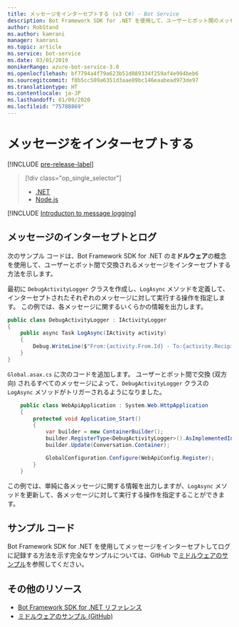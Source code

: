 ```yaml
---
title: メッセージをインターセプトする (v3 C#) - Bot Service
description: Bot Framework SDK for .NET を使用して、ユーザーとボット間のメッセージをインターセプトする方法について説明します。
author: RobStand
ms.author: kamrani
manager: kamrani
ms.topic: article
ms.service: bot-service
ms.date: 03/01/2019
monikerRange: azure-bot-service-3.0
ms.openlocfilehash: bf7794a4f79a623b51d089334f259af4e994beb6
ms.sourcegitcommit: f8b5cc509a6351d3aae89bc146eaabead973de97
ms.translationtype: HT
ms.contentlocale: ja-JP
ms.lasthandoff: 01/09/2020
ms.locfileid: "75788869"
---
```

# <a name="intercept-messages"></a>メッセージをインターセプトする

[!INCLUDE [pre-release-label](../includes/pre-release-label-v3.md)]

> [!div class="op_single_selector"]
> - [.NET](../dotnet/bot-builder-dotnet-middleware.md)
> - [Node.js](../nodejs/bot-builder-nodejs-intercept-messages.md)

[!INCLUDE [Introducton to message logging](../includes/snippet-message-logging-intro.md)]

## <a name="intercept-and-log-messages"></a>メッセージのインターセプトとログ

次のサンプル コードは、Bot Framework SDK for .NET の**ミドルウェア**の概念を使用して、ユーザーとボット間で交換されるメッセージをインターセプトする方法を示します。 

最初に `DebugActivityLogger` クラスを作成し、`LogAsync` メソッドを定義して、インターセプトされたそれぞれのメッセージに対して実行する操作を指定します。 この例では、各メッセージに関するいくらかの情報を出力します。

```cs
public class DebugActivityLogger : IActivityLogger
{
    public async Task LogAsync(IActivity activity)
    {
        Debug.WriteLine($"From:{activity.From.Id} - To:{activity.Recipient.Id} - Message:{activity.AsMessageActivity()?.Text}");
    }
}
```

`Global.asax.cs` に次のコードを追加します。  ユーザーとボット間で交換 (双方向) されるすべてのメッセージによって、`DebugActivityLogger` クラスの `LogAsync` メソッドがトリガーされるようになりました。 

```cs
    public class WebApiApplication : System.Web.HttpApplication
    {
        protected void Application_Start()
        {
            var builder = new ContainerBuilder();
            builder.RegisterType<DebugActivityLogger>().AsImplementedInterfaces().InstancePerDependency();
            builder.Update(Conversation.Container);

            GlobalConfiguration.Configure(WebApiConfig.Register);
        }
    }
```

この例では、単純に各メッセージに関する情報を出力しますが、`LogAsync` メソッドを更新して、各メッセージに対して実行する操作を指定することができます。 

## <a name="sample-code"></a>サンプル コード 

Bot Framework SDK for .NET を使用してメッセージをインターセプトしてログに記録する方法を示す完全なサンプルについては、GitHub で<a href="https://github.com/Microsoft/BotBuilder-Samples/tree/v3-sdk-samples/CSharp/core-Middleware" target="_blank">ミドルウェアのサンプル</a>を参照してください。 

## <a name="additional-resources"></a>その他のリソース

- <a href="/dotnet/api/?view=botbuilder-3.11.0" target="_blank">Bot Framework SDK for .NET リファレンス</a>
- <a href="https://github.com/Microsoft/BotBuilder-Samples/tree/v3-sdk-samples/CSharp/core-Middleware" target="_blank">ミドルウェアのサンプル (GitHub)</a>
